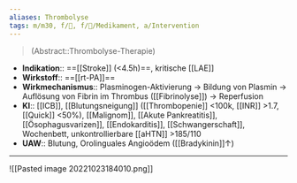 ```yaml
---
aliases: Thrombolyse
tags: m/m30, f/🧠, f/💊/Medikament, a/Intervention
---
```

> (Abstract::Thrombolyse-Therapie)
- **Indikation**:: ==[[Stroke]] (<4.5h)==, kritische [[LAE]]
- **Wirkstoff**:: ==[[rt-PA]]==
- **Wirkmechanismus**:: Plasminogen-Aktivierung → Bildung von Plasmin → Auflösung von Fibrin im Thrombus ([[Fibrinolyse]]) → Reperfusion
- **KI**:: [[ICB]], [[Blutungsneigung]] ([[Thrombopenie]] <100k, [[INR]] >1.7, [[Quick]] <50%), [[Malignom]], [[Akute Pankreatitis]], [[Ösophagusvarizen]], [[Endokarditis]], [[Schwangerschaft]], Wochenbett, unkontrollierbare [[aHTN]] >185/110
- **UAW**:: Blutung, Orolinguales Angioödem ([[Bradykinin]]↑)
---
![[Pasted image 20221023184010.png]]